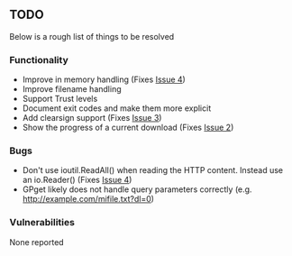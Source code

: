 
## TODO
Below is a rough list of things to be resolved

### Functionality
  * Improve in memory handling (Fixes [Issue 4](gpget#4))
  * Improve filename handling
  * Support Trust levels
  * Document exit codes and make them more explicit
  * Add clearsign support (Fixes [Issue 3](gpget#3))
  * Show the progress of a current download (Fixes [Issue 2](gpget#2))

### Bugs
  * Don't use  ioutil.ReadAll() when reading the HTTP content. Instead use an io.Reader() (Fixes [Issue 4](gpget#4))
  * GPget likely does not handle query parameters correctly (e.g. http://example.com/mifile.txt?dl=0)

### Vulnerabilities
None reported
